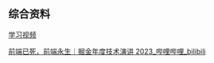 

## 综合资料

 [学习视频](https://www.icourse163.org/learn/BFU-1003382003?tid=1467148606#/learn/content?type=detail&id=1247919043&sm=1)



[前端已死，前端永生｜掘金年度技术演讲 2023_哔哩哔哩_bilibili](https://www.bilibili.com/video/BV1uz421d7Ch/?spm_id_from=333.1007.tianma.1-2-2.click&vd_source=52cd9a9deff2e511c87ff028e3bb01d2)